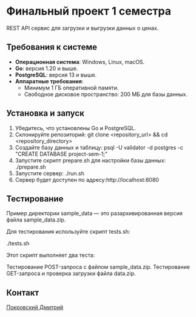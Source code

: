 # Финальный проект 1 семестра

REST API сервис для загрузки и выгрузки данных о ценах.

## Требования к системе

- **Операционная система**: Windows, Linux, macOS.
- **Go**: версия 1.20 и выше.
- **PostgreSQL**: версия 13 и выше.
- **Аппаратные требования**:
  - Минимум 1 ГБ оперативной памяти.
  - Свободное дисковое пространство: 200 МБ для базы данных.

## Установка и запуск

1. Убедитесь, что установлены Go и PostgreSQL.
2. Склонируйте репозиторий: git clone <repository_url> && cd <repository_directory>
3. Создайте базу данных и таблицу: psql -U validator -d postgres -c "CREATE DATABASE project-sem-1;"
4. Запустите скрипт prepare.sh для настройки базы данных: ./prepare.sh
5. Запустите сервер: ./run.sh
6. Сервер будет доступен по адресу:http://localhost:8080



## Тестирование

Пример директории sample_data — это разархивированная версия файла sample_data.zip.

Для тестирования используйте скрипт tests.sh:


./tests.sh

Этот скрипт выполняет два теста:

Тестирование POST-запроса с файлом sample_data.zip.
Тестирование GET-запроса и проверка загрузки файла data.zip.

## Контакт

[Покровский Дмитрий](https://t.me/O4pyatka)